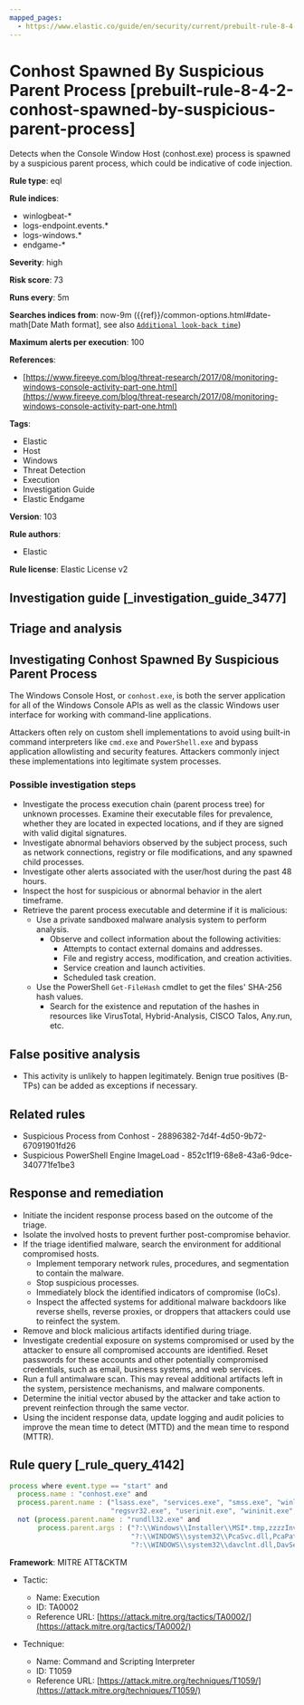```yaml
---
mapped_pages:
  - https://www.elastic.co/guide/en/security/current/prebuilt-rule-8-4-2-conhost-spawned-by-suspicious-parent-process.html
---
```


# Conhost Spawned By Suspicious Parent Process [prebuilt-rule-8-4-2-conhost-spawned-by-suspicious-parent-process]

Detects when the Console Window Host (conhost.exe) process is spawned by a suspicious parent process, which could be indicative of code injection.

**Rule type**: eql

**Rule indices**:

* winlogbeat-*
* logs-endpoint.events.*
* logs-windows.*
* endgame-*

**Severity**: high

**Risk score**: 73

**Runs every**: 5m

**Searches indices from**: now-9m ({{ref}}/common-options.html#date-math[Date Math format], see also [`Additional look-back time`](docs-content://solutions/security/detect-and-alert/create-detection-rule.md#rule-schedule))

**Maximum alerts per execution**: 100

**References**:

* [https://www.fireeye.com/blog/threat-research/2017/08/monitoring-windows-console-activity-part-one.html](https://www.fireeye.com/blog/threat-research/2017/08/monitoring-windows-console-activity-part-one.html)

**Tags**:

* Elastic
* Host
* Windows
* Threat Detection
* Execution
* Investigation Guide
* Elastic Endgame

**Version**: 103

**Rule authors**:

* Elastic

**Rule license**: Elastic License v2

## Investigation guide [_investigation_guide_3477]

## Triage and analysis

## Investigating Conhost Spawned By Suspicious Parent Process

The Windows Console Host, or `conhost.exe`, is both the server application for all of the Windows Console APIs as well as the classic Windows user interface for working with command-line applications.

Attackers often rely on custom shell implementations to avoid using built-in command interpreters like `cmd.exe` and `PowerShell.exe` and bypass application allowlisting and security features. Attackers commonly inject these implementations into legitimate system processes.

### Possible investigation steps

- Investigate the process execution chain (parent process tree) for unknown processes. Examine their executable files for prevalence, whether they are located in expected locations, and if they are signed with valid digital signatures.
- Investigate abnormal behaviors observed by the subject process, such as network connections, registry or file modifications, and any spawned child processes.
- Investigate other alerts associated with the user/host during the past 48 hours.
- Inspect the host for suspicious or abnormal behavior in the alert timeframe.
- Retrieve the parent process executable and determine if it is malicious:
  - Use a private sandboxed malware analysis system to perform analysis.
    - Observe and collect information about the following activities:
      - Attempts to contact external domains and addresses.
      - File and registry access, modification, and creation activities.
      - Service creation and launch activities.
      - Scheduled task creation.
  - Use the PowerShell `Get-FileHash` cmdlet to get the files' SHA-256 hash values.
    - Search for the existence and reputation of the hashes in resources like VirusTotal, Hybrid-Analysis, CISCO Talos, Any.run, etc.

## False positive analysis

- This activity is unlikely to happen legitimately. Benign true positives (B-TPs) can be added as exceptions if necessary.

## Related rules

- Suspicious Process from Conhost - 28896382-7d4f-4d50-9b72-67091901fd26
- Suspicious PowerShell Engine ImageLoad - 852c1f19-68e8-43a6-9dce-340771fe1be3

## Response and remediation

- Initiate the incident response process based on the outcome of the triage.
- Isolate the involved hosts to prevent further post-compromise behavior.
- If the triage identified malware, search the environment for additional compromised hosts.
  - Implement temporary network rules, procedures, and segmentation to contain the malware.
  - Stop suspicious processes.
  - Immediately block the identified indicators of compromise (IoCs).
  - Inspect the affected systems for additional malware backdoors like reverse shells, reverse proxies, or droppers that attackers could use to reinfect the system.
- Remove and block malicious artifacts identified during triage.
- Investigate credential exposure on systems compromised or used by the attacker to ensure all compromised accounts are identified. Reset passwords for these accounts and other potentially compromised credentials, such as email, business systems, and web services.
- Run a full antimalware scan. This may reveal additional artifacts left in the system, persistence mechanisms, and malware components.
- Determine the initial vector abused by the attacker and take action to prevent reinfection through the same vector.
- Using the incident response data, update logging and audit policies to improve the mean time to detect (MTTD) and the mean time to respond (MTTR).

## Rule query [_rule_query_4142]

```js
process where event.type == "start" and
  process.name : "conhost.exe" and
  process.parent.name : ("lsass.exe", "services.exe", "smss.exe", "winlogon.exe", "explorer.exe", "dllhost.exe", "rundll32.exe",
                         "regsvr32.exe", "userinit.exe", "wininit.exe", "spoolsv.exe", "ctfmon.exe") and
  not (process.parent.name : "rundll32.exe" and
       process.parent.args : ("?:\\Windows\\Installer\\MSI*.tmp,zzzzInvokeManagedCustomActionOutOfProc",
                              "?:\\WINDOWS\\system32\\PcaSvc.dll,PcaPatchSdbTask",
                              "?:\\WINDOWS\\system32\\davclnt.dll,DavSetCookie"))
```

**Framework**: MITRE ATT&CKTM

* Tactic:

    * Name: Execution
    * ID: TA0002
    * Reference URL: [https://attack.mitre.org/tactics/TA0002/](https://attack.mitre.org/tactics/TA0002/)

* Technique:

    * Name: Command and Scripting Interpreter
    * ID: T1059
    * Reference URL: [https://attack.mitre.org/techniques/T1059/](https://attack.mitre.org/techniques/T1059/)



